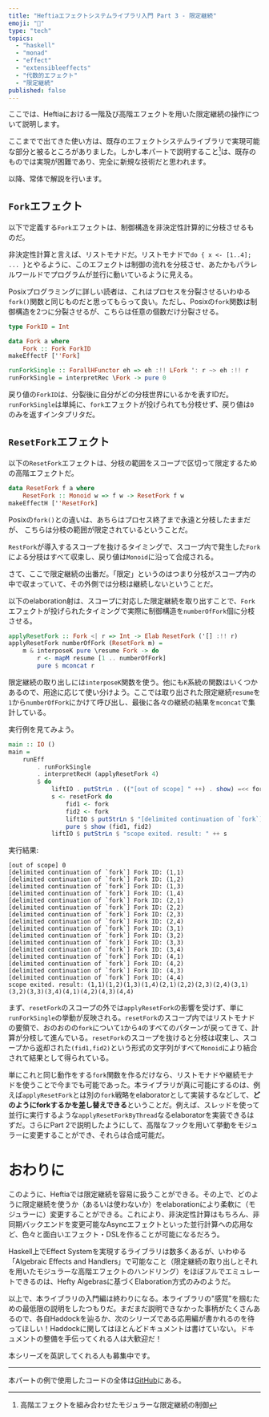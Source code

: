 ```yaml
---
title: "Heftiaエフェクトシステムライブラリ入門 Part 3 - 限定継続"
emoji: "🌌"
type: "tech"
topics:
  - "haskell"
  - "monad"
  - "effect"
  - "extensibleeffects"
  - "代数的エフェクト"
  - "限定継続"
published: false
---
```


ここでは、Heftiaにおける一階及び高階エフェクトを用いた限定継続の操作について説明します。

ここまでで出てきた使い方は、既存のエフェクトシステムライブラリで実現可能な部分と被るところがありました。しかし本パートで説明すること[^1]は、既存のものでは実現が困難であり、完全に新規な技術だと思われます。

[^1]: 高階エフェクトを組み合わせたモジュラーな限定継続の制御

以降、常体で解説を行います。

## `Fork`エフェクト

以下で定義する`Fork`エフェクトは、制御構造を非決定性計算的に分枝させるものだ。

非決定性計算と言えば、リストモナドだ。リストモナドで`do { x <- [1..4]; ... }`とやるように、このエフェクトは制御の流れを分枝させ、あたかもパラレルワールドでプログラムが並行に動いているように見える。

Posixプログラミングに詳しい読者は、これはプロセスを分裂させるいわゆる`fork()`関数と同じものだと思ってもらって良い。ただし、Posixの`fork`関数は制御構造を2つに分裂させるが、こちらは任意の個数だけ分裂させる。

```haskell
type ForkID = Int

data Fork a where
    Fork :: Fork ForkID
makeEffectF [''Fork]

runForkSingle :: ForallHFunctor eh => eh :!! LFork ': r ~> eh :!! r
runForkSingle = interpretRec \Fork -> pure 0
```

戻り値の`ForkID`は、分裂後に自分がどの分枝世界にいるかを表すIDだ。`runForkSingle`は単純に、`fork`エフェクトが投げられても分枝せず、戻り値は`0`のみを返すインタプリタだ。

## `ResetFork`エフェクト

以下の`ResetFork`エフェクトは、分枝の範囲をスコープで区切って限定するための高階エフェクトだ。

```haskell
data ResetFork f a where
    ResetFork :: Monoid w => f w -> ResetFork f w
makeEffectH [''ResetFork]
```

Posixの`fork()`との違いは、あちらはプロセス終了まで永遠と分枝したままだが、
こちらは分枝の範囲が限定されているということだ。

`RestFork`が導入するスコープを抜けるタイミングで、スコープ内で発生した`Fork`による分枝はすべて収束し、戻り値は`Monoid`に沿って合成される。

さて、ここで限定継続の出番だ。「限定」というのはつまり分枝がスコープ内の中で収まっていて、その外側では分枝は継続しないということだ。

以下のelaboration射は、スコープに対応した限定継続を取り出すことで、`Fork`エフェクトが投げられたタイミングで実際に制御構造を`numberOfFork`個に分枝させる。

```haskell
applyResetFork :: Fork <| r => Int -> Elab ResetFork ('[] :!! r)
applyResetFork numberOfFork (ResetFork m) =
    m & interposeK pure \resume Fork -> do
        r <- mapM resume [1 .. numberOfFork]
        pure $ mconcat r
```

限定継続の取り出しには`interposeK`関数を使う。他にも`K`系統の関数はいくつかあるので、用途に応じて使い分けよう。ここでは取り出された限定継続`resume`を`1`から`numberOfFork`にかけて呼び出し、最後に各々の継続の結果を`mconcat`で集計している。

実行例を見てみよう。

```haskell
main :: IO ()
main =
    runEff
        . runForkSingle
        . interpretRecH (applyResetFork 4)
        $ do
            liftIO . putStrLn . (("[out of scope] " ++) . show) =<< fork
            s <- resetFork do
                fid1 <- fork
                fid2 <- fork
                liftIO $ putStrLn $ "[delimited continuation of `fork`] Fork ID: " ++ show (fid1, fid2)
                pure $ show (fid1, fid2)
            liftIO $ putStrLn $ "scope exited. result: " ++ s
```

実行結果:
```console
[out of scope] 0
[delimited continuation of `fork`] Fork ID: (1,1)
[delimited continuation of `fork`] Fork ID: (1,2)
[delimited continuation of `fork`] Fork ID: (1,3)
[delimited continuation of `fork`] Fork ID: (1,4)
[delimited continuation of `fork`] Fork ID: (2,1)
[delimited continuation of `fork`] Fork ID: (2,2)
[delimited continuation of `fork`] Fork ID: (2,3)
[delimited continuation of `fork`] Fork ID: (2,4)
[delimited continuation of `fork`] Fork ID: (3,1)
[delimited continuation of `fork`] Fork ID: (3,2)
[delimited continuation of `fork`] Fork ID: (3,3)
[delimited continuation of `fork`] Fork ID: (3,4)
[delimited continuation of `fork`] Fork ID: (4,1)
[delimited continuation of `fork`] Fork ID: (4,2)
[delimited continuation of `fork`] Fork ID: (4,3)
[delimited continuation of `fork`] Fork ID: (4,4)
scope exited. result: (1,1)(1,2)(1,3)(1,4)(2,1)(2,2)(2,3)(2,4)(3,1)(3,2)(3,3)(3,4)(4,1)(4,2)(4,3)(4,4)
```

まず、`resetFork`のスコープの外では`applyResetFork`の影響を受けず、単に`runForkSingle`の挙動が反映される。`resetFork`のスコープ内ではリストモナドの要領で、おのおのの`fork`について`1`から`4`のすべてのパターンが戻ってきて、計算が分枝して進んでいる。`resetFork`のスコープを抜けると分枝は収束し、スコープから返却された`(fid1,fid2)`という形式の文字列がすべて`Monoid`により結合されて結果として得られている。

単にこれと同じ動作をする`fork`関数を作るだけなら、リストモナドや継続モナドを使うことで今までも可能であった。本ライブラリが真に可能にするのは、例えば`applyResetFork`とは別の`fork`戦略をelaboratorとして実装するなどして、**どのようにforkするかを差し替えできる**ということだ。例えば、スレッドを使って並行に実行するような`applyResetForkByThread`なるelaboratorを実装できるはずだ。さらにPart 2で説明したようにして、高階なフックを用いて挙動をモジュラーに変更することができ、それらは合成可能だ。

# おわりに

このように、Heftiaでは限定継続を容易に扱うことができる。その上で、どのように限定継続を使うか（あるいは使わないか）をelaborationにより柔軟に（モジュラーに）変更することができる。これにより、非決定性計算はもちろん、非同期バックエンドを変更可能なAsyncエフェクトといった並行計算への応用など、色々と面白いエフェクト・DSLを作ることが可能になるだろう。

Haskell上でEffect Systemを実現するライブラリは数多くあるが、いわゆる「Algebraic Effects and Handlers」で可能なこと（限定継続の取り出しとそれを用いたモジュラーな高階エフェクトのハンドリング）をほぼフルでエミュレートできるのは、Hefty Algebrasに基づくElaboration方式のみのようだ。

以上で、本ライブラリの入門編は終わりになる。本ライブラリの"感覚"を掴むための最低限の説明をしたつもりだ。まだまだ説明できなかった事柄がたくさんあるので、各自Haddockを辿るか、次のシリーズである応用編が書かれるのを待ってほしい！Haddockに関してはほとんどドキュメントは書けていない。ドキュメントの整備を手伝ってくれる人は大歓迎だ！

本シリーズを英訳してくれる人も募集中です。

---

本パートの例で使用したコードの全体は[GitHub](https://github.com/sayo-hs/heftia/blob/v0.3.0/heftia-effects/Example/Continuation/Main.hs)にある。
